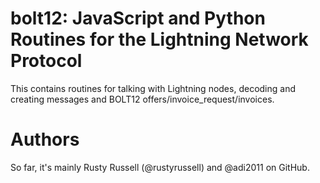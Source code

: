 # bolt12: JavaScript and Python Routines for the Lightning Network Protocol

This contains routines for talking with Lightning nodes, decoding
and creating messages and BOLT12 offers/invoice_request/invoices.

# Authors

So far, it's mainly Rusty Russell (@rustyrussell) and @adi2011 on
GitHub.


